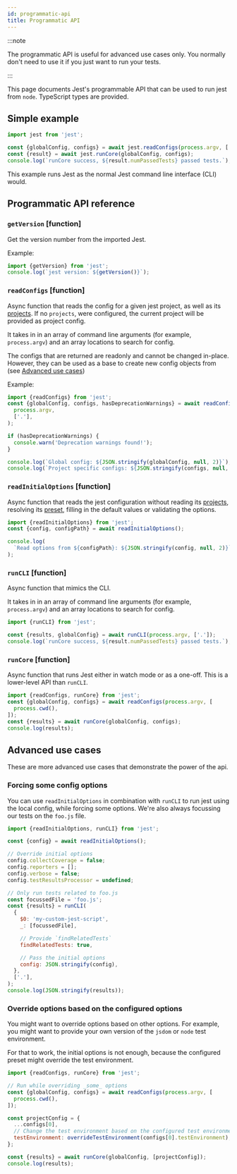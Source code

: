 ```yaml
---
id: programmatic-api
title: Programmatic API
---
```


:::note

The programmatic API is useful for advanced use cases only. You normally don't need to use it if you just want to run your tests.

:::

This page documents Jest's programmable API that can be used to run jest from `node`. TypeScript types are provided.

## Simple example

```js
import jest from 'jest';

const {globalConfig, configs} = await jest.readConfigs(process.argv, ['.']);
const {result} = await jest.runCore(globalConfig, configs);
console.log(`runCore success, ${result.numPassedTests} passed tests.`);
```

This example runs Jest as the normal Jest command line interface (CLI) would.

## Programmatic API reference

### `getVersion` \[function]

Get the version number from the imported Jest.

Example:

```js
import {getVersion} from 'jest';
console.log(`jest version: ${getVersion()}`);
```

### `readConfigs` \[function]

Async function that reads the config for a given jest project, as well as its [projects](./Configuration.md#projects-arraystring--projectconfig). If no `projects`, were configured, the current project will be provided as project config.

It takes in in an array of command line arguments (for example, `process.argv`) and an array locations to search for config.

The configs that are returned are readonly and cannot be changed in-place. However, they can be used as a base to create new config objects from (see [Advanced use cases](#advanced-use-cases))

Example:

```js
import {readConfigs} from 'jest';
const {globalConfig, configs, hasDeprecationWarnings} = await readConfigs(
  process.argv,
  ['.'],
);

if (hasDeprecationWarnings) {
  console.warn('Deprecation warnings found!');
}

console.log(`Global config: ${JSON.stringify(globalConfig, null, 2)}`);
console.log(`Project specific configs: ${JSON.stringify(configs, null, 2)}`);
```

### `readInitialOptions` \[function]

Async function that reads the jest configuration without reading its [projects](./Configuration.md#projects-arraystring--projectconfig), resolving its [preset](./Configuration.md#preset-string), filling in the default values or validating the options.

```js
import {readInitialOptions} from 'jest';
const {config, configPath} = await readInitialOptions();

console.log(
  `Read options from ${configPath}: ${JSON.stringify(config, null, 2)}`,
);
```

### `runCLI` \[function]

Async function that mimics the CLI.

It takes in in an array of command line arguments (for example, `process.argv`) and an array locations to search for config.

```js
import {runCLI} from 'jest';

const {results, globalConfig} = await runCLI(process.argv, ['.']);
console.log(`runCore success, ${result.numPassedTests} passed tests.`);
```

### `runCore` \[function]

Async function that runs Jest either in watch mode or as a one-off. This is a lower-level API than `runCLI`.

```js
import {readConfigs, runCore} from 'jest';
const {globalConfig, configs} = await readConfigs(process.argv, [
  process.cwd(),
]);
const {results} = await runCore(globalConfig, configs);
console.log(results);
```

## Advanced use cases

These are more advanced use cases that demonstrate the power of the api.

### Forcing some config options

You can use `readInitialOptions` in combination with `runCLI` to run jest using the local config, while forcing some options. We're also always focussing our tests on the `foo.js` file.

```js
import {readInitialOptions, runCLI} from 'jest';

const {config} = await readInitialOptions();

// Override initial options
config.collectCoverage = false;
config.reporters = [];
config.verbose = false;
config.testResultsProcessor = undefined;

// Only run tests related to foo.js
const focussedFile = 'foo.js';
const {results} = runCLI(
  {
    $0: 'my-custom-jest-script',
    _: [focussedFile],

    // Provide `findRelatedTests`
    findRelatedTests: true,

    // Pass the initial options
    config: JSON.stringify(config),
  },
  ['.'],
);
console.log(JSON.stringify(results));
```

### Override options based on the configured options

You might want to override options based on other options. For example, you might want to provide your own version of the `jsdom` or `node` test environment.

For that to work, the initial options is not enough, because the configured preset might override the test environment.

```js
import {readConfigs, runCore} from 'jest';

// Run while overriding _some_ options
const {globalConfig, configs} = await readConfigs(process.argv, [
  process.cwd(),
]);

const projectConfig = {
  ...configs[0],
  // Change the test environment based on the configured test environment
  testEnvironment: overrideTestEnvironment(configs[0].testEnvironment),
};

const {results} = await runCore(globalConfig, [projectConfig]);
console.log(results);
```
